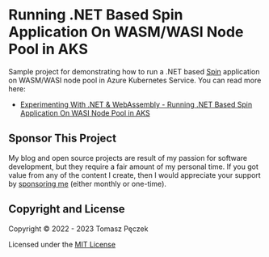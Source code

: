 # Running .NET Based Spin Application On WASM/WASI Node Pool in AKS

Sample project for demonstrating how to run a .NET based [Spin](https://developer.fermyon.com/spin/index) application on WASM/WASI node pool in Azure Kubernetes Service. You can read more here:
- [Experimenting With .NET & WebAssembly - Running .NET Based Spin Application On WASI Node Pool in AKS](https://www.tpeczek.com/2022/12/experimenting-with-net-webassembly.html)

## Sponsor This Project

My blog and open source projects are result of my passion for software development, but they require a fair amount of my personal time. If you got value from any of the content I create, then I would appreciate your support by [sponsoring me](https://github.com/sponsors/tpeczek) (either monthly or one-time).

## Copyright and License

Copyright © 2022 - 2023 Tomasz Pęczek

Licensed under the [MIT License](https://github.com/tpeczek/demo-dotnet-on-aks-wasi-node-pool/blob/master/LICENSE.md)
